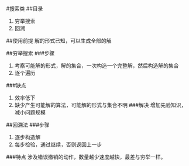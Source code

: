 #搜索类
##目录

1. 穷举搜索
2. 回溯

##使用前提
解的形式已知，可以生成全部的解


##穷举搜索
###步骤
1. 考察可能解的形式，解的集合，一次构造一个完整解，然后构造解的集合
2. 逐个遍历

###缺点
1. 效率低下
2. 缺少产生可能解的算法，可能解的形式与集合不明
###解决
增加先验知识，减小问题规模

##回溯法
###步骤
1. 逐步构造解
2. 每步检验，通过继续，否则返回上一步

###特点
涉及错误撤销的动作，数量越少速度越快，最差与穷举一样。










































